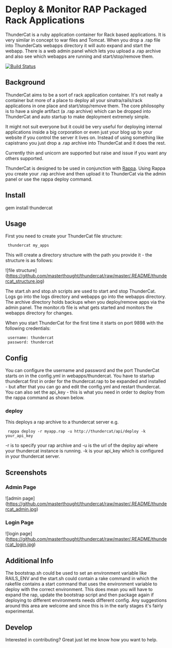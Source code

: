 # Deploy & Monitor RAP Packaged Rack Applications

ThunderCat is a ruby application container for Rack based applications. It is very similar in concept to war files and Tomcat. When you drop a .rap file into ThunderCats webapps directory it will auto expand and start the webapp.
There is a web admin panel which lets you upload a .rap archive and also see which webapps are running and start/stop/remove them.

[![Build Status](https://travis-ci.org/masterthought/thundercat.png?branch=master)](https://travis-ci.org/masterthought/thundercat)

## Background

ThunderCat aims to be a sort of rack application container. It's not really a container but more of a place to deploy all your sinatra/rails/rack applications in one place and start/stop/remove them. The core
philosophy is to have a single artifact (a .rap archive) which can be dropped into ThunderCat and auto startup to make deployment extremely simple.

It might not suit everyone but it could be very useful for deploying internal applications inside a big corporation or even just your blog up to your website if you control the server it lives on. Instead of using something
like capistrano you just drop a .rap archive into ThunderCat and it does the rest.

Currently thin and unicorn are supported but raise and issue if you want any others supported.

ThunderCat is designed to be used in conjunction with [Rappa](https://github.com/masterthought/rappa). Using Rappa you create your .rap archive and then upload it to ThunderCat via the admin panel or use the rappa deploy command.

## Install

gem install thundercat

## Usage

First you need to create your ThunderCat file structure:

     thundercat my_apps

This will create a directory structure with the path you provide it - the structure is as follows:

![file structure]
(https://github.com/masterthought/thundercat/raw/master/.README/thundercat_structure.jpg)

The start.sh and stop.sh scripts are used to start and stop ThunderCat. Logs go into the logs directory and webapps go into the webapps directory. The archive directory holds backups when you deploy/remove apps via the admin panel.
The monitor.rb file is what gets started and monitors the webapps directory for changes.

When you start ThunderCat for the first time it starts on port 9898 with the following credentials:

     username: thundercat
     password: thundercat

## Config

You can configure the username and password and the port ThunderCat starts on in the config.yml in webapps/thundercat. You have to startup thundercat first in order for the thundercat.rap to be expanded and installed - but after that you can go and edit the config.yml and restart thundercat.
You can also set the api_key - this is what you need in order to deploy from the rappa command as shown below.

### deploy

This deploys a rap archive to a thundercat server e.g.

     rappa deploy -r myapp.rap -u http://thundercat/api/deploy -k your_api_key

-r is to specify your rap archive and -u is the url of the deploy api where your thundercat instance is running. -k is your api_key which is configured in your
thundercat server.

## Screenshots

### Admin Page

![admin page]
(https://github.com/masterthought/thundercat/raw/master/.README/thundercat_admin.jpg)

### Login Page

![login page]
(https://github.com/masterthought/thundercat/raw/master/.README/thundercat_login.jpg)

## Additional Info

The bootstrap.sh could be used to set an environment variable like RAILS_ENV and the start.sh could contain a rake command in which the rakefile contains a start command that uses the environment variable to deploy with the correct environment.
This does mean you will have to expand the rap, update the bootstrap script and then package again if deploying to different environments needs different config. Any suggestions around this area are welcome and since this is
in the early stages it's fairly experimental.


## Develop

Interested in contributing? Great just let me know how you want to help.

